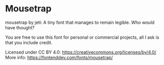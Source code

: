 # Mousetrap

mousetrap by jeti: A tiny font that manages to remain legible. Who would have thought?

You are free to use this font for personal or commercial projects, all I ask is that you include credit.

Licensed under CC BY 4.0: https://creativecommons.org/licenses/by/4.0/
More info: https://fontenddev.com/fonts/mousetrap/
